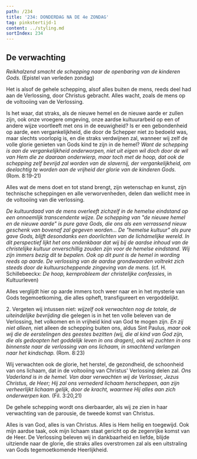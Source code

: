 ```yaml
---
path: /234
title: '234: DONDERDAG NA DE 4e ZONDAG'
tag: pinkstertijd-1
content: ../styling.md
sortIndex: 234
---
```


## De verwachting

_Reikhalzend smacht de schepping naar de openbaring van de kinderen Gods._ (Epistel van verleden zondag)

Het is alsof de gehele schepping, alsof alles buiten de mens, reeds deel had aan de Verlossing, door Christus gebracht. Alles wacht, zoals de mens op de voltooiing van de Verlossing.

Is het waar, dat straks, als de nieuwe hemel en de nieuwe aarde er zullen zijn, ook onze vroegere omgeving, onze aardse kultuurarbeid op een of andere wijze voortleeft met ons in de eeuwigheid? Is er een gebondenheid op aarde, een vergankelijkheid, die door de Schepper niet zo bedoeld was, maar slechts voorlopig is, en die straks verdwijnen zal, wanneer wij zelf de volle glorie genieten van Gods kind te zijn in de hemel? _Want de schepping is aan de vergankelijkheid onderworpen, niet uit eigen wil doch door de wil van Hem die ze daaraan onderwierp, maar toch met de hoop, dat ook de schepping zelf bevrijd zal worden van de slavernij, der vergankelijkheid, om deelachtig te worden aan de vrijheid der glorie van de kinderen Gods._ (Rom. 8:19-21)

Alles wat de mens doet en tot stand brengt, zijn wetenschap en kunst, zijn technische scheppingen en alle verworvenheden, delen dan wellicht mee in de voltooiing van die verlossing.

_De kultuurdaad van de mens overleeft zichzelf in de hemelse eindstand op een onnoemlijk transcendente wijze. De schepping van "de nieuwe hemel en de nieuwe aarde" is pure gave Gods, die ons als een verrassend nieuw geschenk van bovenaf zal gegeven worden... De "hemelse kultuur" als pure gave Gods, blijft desondanks een doorlichten van de lichámelijke wereld. In dit perspectief lijkt het ons ondenkbaar dat wij bij de aardse inhoud van de christelijke kultuur onverschillig zouden zijn voor de hemelse eindstand. Wij zijn immers bezig dit te bepalen. Ook op dit punt is de hemel in wording reeds op aarde. De verlossing van de aardse grondwaarden voltrekt zich steeds door de kultuurscheppende zingeving van de mens._ (cf. H. Schillebeeckx: _De hoop, kernprobleem der christelijke confessies_, in Kultuurleven)

Alles verglijdt hier op aarde immers toch weer naar en in het mysterie van Gods tegemoetkoming, die alles opheft, transfigureert en vergoddelijkt.

2\. Vergeten wij intussen niet: _wijzelf ook verwachten nog de totale, de uiteindelijke bevrijding_ die gelegen is in het ten volle beleven van de Verlossing, het volkomen en in vrijheid kind van God te mogen zijn. _En zij niet alleen,_ niet alleen de schepping buiten ons, aldus Sint Paulus, _maar ook wij die de eerstelingen des geestes bezitten (wij, die al kind van God zijn, die als gedoopten het goddelijk leven in ons dragen), ook wij zuchten in ons binnenste naar de verlossing van ons lichaam, in smachtend verlangen naar het kindschap._ (Rom. 8:23)

Wij verwachten ook de glorie, het herstel, de gezondheid, de schoonheid van ons lichaam, dat in de voltooiing van Christus' Verlossing delen zal. _Ons Vaderland is in de hemel. Van daar verwachten wij de Verlosser, Jezus Christus, de Heer; Hij zal ons vernederd lichaam herscheppen, aan zijn verheerlijkt lichaam gelijk, door de kracht, waarmee Hij alles aan zich onderwerpen kan._ (Fil. 3:20,21)

De gehele schepping wordt ons dierbaarder, als wij ze zien in haar verwachting van de parousie, de tweede komst van Christus.

Alles is van God, alles is van Christus. Alles is Hem heilig en toegewijd. Ook mijn aardse taak, ook mijn lichaam staat gericht op de zegenrijke komst van de Heer. De Verlossing beleven wij in dankbaarheid en liefde, blijde uitziende naar de glorie, die straks alles overstromen zal als een uitstraling van Gods tegemoetkomende Heerlijkheid.
